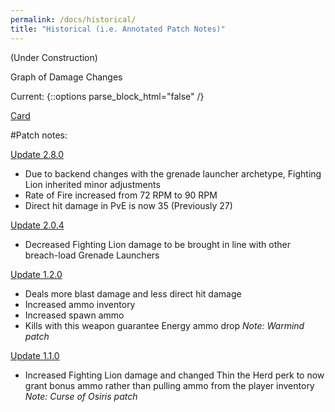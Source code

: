 ```yaml
---
permalink: /docs/historical/
title: "Historical (i.e. Annotated Patch Notes)"
---
```


(Under Construction)

Graph of Damage Changes


Current:
{::options parse_block_html="false" /}

<div class="center">

<a class="embedly-card" href="https://www.reddit.com/r/DestinyTheGame/comments/fh9tmz/feel_like_the_fighting_lion_was_nerfed_checkin/fkc4tl5">Card</a>
<script async src="//embed.redditmedia.com/widgets/platform.js" charset="UTF-8"></script>

</div>

#Patch notes:

[Update 2.8.0](https://www.bungie.net/en/Explore/Detail/News/48838)

- Due to backend changes with the grenade launcher archetype, Fighting Lion inherited minor adjustments
- Rate of Fire increased from 72 RPM to 90 RPM
- Direct hit damage in PvE is now 35 (Previously 27)

[Update 2.0.4](https://www.bungie.net/en/News/Article/47335)
- Decreased Fighting Lion damage to be brought in line with other breach-load Grenade Launchers

[Update 1.2.0](https://www.bungie.net/en/News/Article/46849)
- Deals more blast damage and less direct hit damage
- Increased ammo inventory
- Increased spawn ammo
- Kills with this weapon guarantee Energy ammo drop
_Note: Warmind patch_

[Update 1.1.0](https://www.bungie.net/en/News/Article/46522)

- Increased Fighting Lion damage and changed Thin the Herd perk to now grant bonus ammo rather than pulling ammo from the player inventory
_Note: Curse of Osiris patch_
